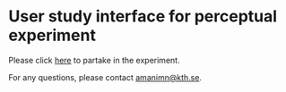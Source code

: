 # User study interface for perceptual experiment

Please click [here](https://amanizaha.github.io/public/) to partake in the experiment.

For any questions, please contact amanimn@kth.se.